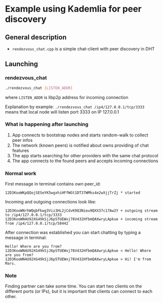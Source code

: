 # Example using Kademlia for peer discovery

## General description

* `rendezvous_chat.cpp` is a simple chat-client with peer discovery in DHT

## Launching

### rendezvous_chat

```bash
./rendezvous_chat [LISTEN_ADDR]
```

where `LISTEN_ADDR` is libp2p address for incoming connection

Explanation by example: 
`./rendezvous_chat /ip4/127.0.0.1/tcp/3333` means that local node will listen port 3333 on IP 127.0.0.1

### What is happening after launching
1. App connects to bootstrap nodes and starts random-walk to collect peer infos
2. The network (known peers) is notified about owns providing of chat features
3. The app starts searching for other providers with the same chat protocol
4. The app connects to the found peers and accepts incoming connections

### Normal work
First message in terminal contains own peer_id:
```log
12D3KooWKpQQojSESeYK5wgxhiHFfWGt1DT37WMks4e2wXjjTrZj * started
```

Incoming and outgoing connections look like:
```log
12D3KooWNrhWQqbFkwg3Viz3HL2jCdvK9Q3Nieu9QXX37c17Aw2Y + outgoing stream to /ip4/127.0.0.1/tcp/3333
12D3KooWN4U92XG49kSjJ6p5TUEWxj76V432HfbmQAXwryLApkue + incoming stream from /ip4/127.0.0.1/tcp/58442
```

After connection was established you can start chatting by typing a message in terminal:
```log
Hello! Where are you from?
12D3KooWN4U92XG49kSjJ6p5TUEWxj76V432HfbmQAXwryLApkue < Hello! Where are you from?
12D3KooWN4U92XG49kSjJ6p5TUEWxj76V432HfbmQAXwryLApkue > Hi! I'm from Mars.
```

### Note
Finding partner can take some time. You can start two clients on the different ports (or IPs), but it is important that clients can connect to each other.

